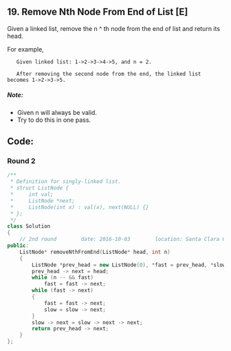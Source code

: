 ## 19. Remove Nth Node From End of List [E]
Given a linked list, remove the n ^ th node from the end of list and return its head.

For example,
```
   Given linked list: 1->2->3->4->5, and n = 2.

   After removing the second node from the end, the linked list becomes 1->2->3->5.
```

##### Note:
- Given n will always be valid.
- Try to do this in one pass.

## Code:
### Round 2
```c++
/**
 * Definition for singly-linked list.
 * struct ListNode {
 *     int val;
 *     ListNode *next;
 *     ListNode(int x) : val(x), next(NULL) {}
 * };
 */
class Solution 
{
    // 2nd round        date: 2016-10-03        location: Santa Clara Central Park Library
public:
    ListNode* removeNthFromEnd(ListNode* head, int n) 
    {
        ListNode *prev_head = new ListNode(0), *fast = prev_head, *slow = prev_head;
        prev_head -> next = head;
        while (n -- && fast)
            fast = fast -> next;
        while (fast -> next)
        {
            fast = fast -> next;
            slow = slow -> next;
        }
        slow -> next = slow -> next -> next;
        return prev_head -> next;
    }
};
```
